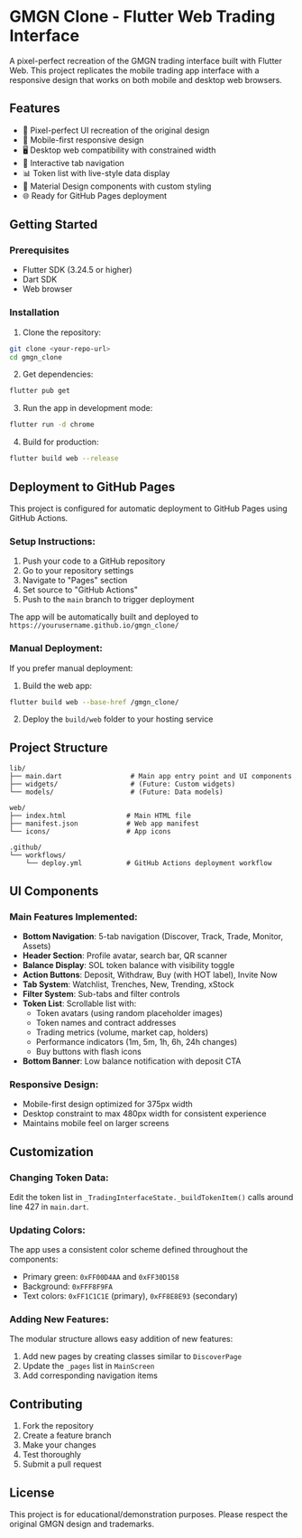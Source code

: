 # GMGN Clone - Flutter Web Trading Interface

A pixel-perfect recreation of the GMGN trading interface built with Flutter Web. This project replicates the mobile trading app interface with a responsive design that works on both mobile and desktop web browsers.

## Features

- 🎯 Pixel-perfect UI recreation of the original design
- 📱 Mobile-first responsive design
- 🖥️ Desktop web compatibility with constrained width
- 🔄 Interactive tab navigation
- 📊 Token list with live-style data display
- 🎨 Material Design components with custom styling
- 🌐 Ready for GitHub Pages deployment

## Getting Started

### Prerequisites

- Flutter SDK (3.24.5 or higher)
- Dart SDK
- Web browser

### Installation

1. Clone the repository:
```bash
git clone <your-repo-url>
cd gmgn_clone
```

2. Get dependencies:
```bash
flutter pub get
```

3. Run the app in development mode:
```bash
flutter run -d chrome
```

4. Build for production:
```bash
flutter build web --release
```

## Deployment to GitHub Pages

This project is configured for automatic deployment to GitHub Pages using GitHub Actions.

### Setup Instructions:

1. Push your code to a GitHub repository
2. Go to your repository settings
3. Navigate to "Pages" section
4. Set source to "GitHub Actions"
5. Push to the `main` branch to trigger deployment

The app will be automatically built and deployed to `https://yourusername.github.io/gmgn_clone/`

### Manual Deployment:

If you prefer manual deployment:

1. Build the web app:
```bash
flutter build web --base-href /gmgn_clone/
```

2. Deploy the `build/web` folder to your hosting service

## Project Structure

```
lib/
├── main.dart                 # Main app entry point and UI components
├── widgets/                  # (Future: Custom widgets)
└── models/                   # (Future: Data models)

web/
├── index.html               # Main HTML file
├── manifest.json            # Web app manifest
└── icons/                   # App icons

.github/
└── workflows/
    └── deploy.yml           # GitHub Actions deployment workflow
```

## UI Components

### Main Features Implemented:

- **Bottom Navigation**: 5-tab navigation (Discover, Track, Trade, Monitor, Assets)
- **Header Section**: Profile avatar, search bar, QR scanner
- **Balance Display**: SOL token balance with visibility toggle
- **Action Buttons**: Deposit, Withdraw, Buy (with HOT label), Invite Now
- **Tab System**: Watchlist, Trenches, New, Trending, xStock
- **Filter System**: Sub-tabs and filter controls
- **Token List**: Scrollable list with:
  - Token avatars (using random placeholder images)
  - Token names and contract addresses
  - Trading metrics (volume, market cap, holders)
  - Performance indicators (1m, 5m, 1h, 6h, 24h changes)
  - Buy buttons with flash icons
- **Bottom Banner**: Low balance notification with deposit CTA

### Responsive Design:

- Mobile-first design optimized for 375px width
- Desktop constraint to max 480px width for consistent experience
- Maintains mobile feel on larger screens

## Customization

### Changing Token Data:

Edit the token list in `_TradingInterfaceState._buildTokenItem()` calls around line 427 in `main.dart`.

### Updating Colors:

The app uses a consistent color scheme defined throughout the components:
- Primary green: `0xFF00D4AA` and `0xFF30D158`
- Background: `0xFFF8F9FA`
- Text colors: `0xFF1C1C1E` (primary), `0xFF8E8E93` (secondary)

### Adding New Features:

The modular structure allows easy addition of new features:
1. Add new pages by creating classes similar to `DiscoverPage`
2. Update the `_pages` list in `MainScreen`
3. Add corresponding navigation items

## Contributing

1. Fork the repository
2. Create a feature branch
3. Make your changes
4. Test thoroughly
5. Submit a pull request

## License

This project is for educational/demonstration purposes. Please respect the original GMGN design and trademarks.